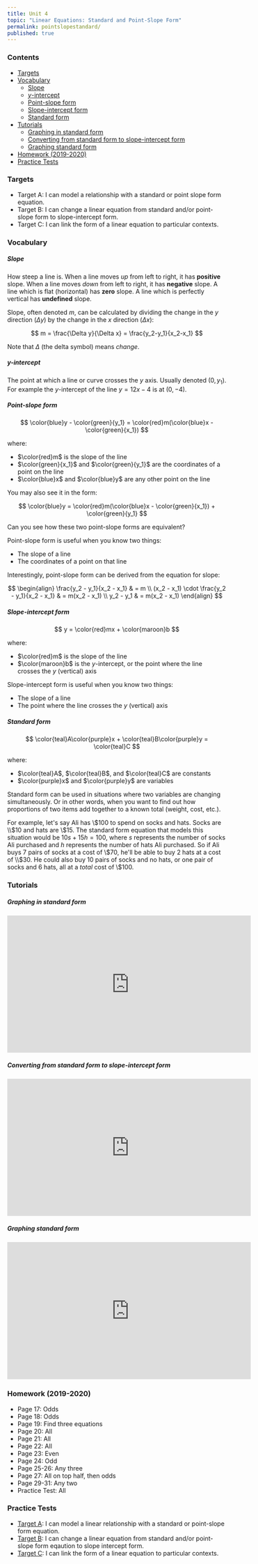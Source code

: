 ```yaml
---
title: Unit 4
topic: "Linear Equations: Standard and Point-Slope Form"
permalink: pointslopestandard/
published: true
---
```


### Contents <!-- omit in toc -->
- [Targets](#targets)
- [Vocabulary](#vocabulary)
    - [Slope](#slope)
    - [$y$-intercept](#y-intercept)
    - [Point-slope form](#point-slope-form)
    - [Slope-intercept form](#slope-intercept-form)
    - [Standard form](#standard-form)
- [Tutorials](#tutorials)
    - [Graphing in standard form](#graphing-in-standard-form)
    - [Converting from standard form to slope-intercept form](#converting-from-standard-form-to-slope-intercept-form)
    - [Graphing standard form](#graphing-standard-form)
- [Homework (2019-2020)](#homework-2019-2020)
- [Practice Tests](#practice-tests)

### Targets

- Target A: I can model a relationship with a standard or point slope form equation.
- Target B: I can change a linear equation from standard and/or point-slope form to slope-intercept form.
- Target C: I can link the form of a linear equation to particular contexts.

### Vocabulary

##### Slope

How steep a line is. When a line moves *up* from left to right, it has **positive** slope. When a line moves *down* from left to right, it has **negative** slope. A line which is flat (horizontal) has **zero** slope. A line which is perfectly vertical has **undefined** slope. 

Slope, often denoted $m$, can be calculated by dividing the change in the $y$ direction ($\Delta y$) by the change in the $x$ direction ($\Delta x$):

$$
m = \frac{\Delta y}{\Delta x} = \frac{y_2-y_1}{x_2-x_1}
$$

Note that $\Delta$ (the delta symbol) means *change*.

##### $y$-intercept

The point at which a line or curve crosses the $y$ axis. Usually denoted $(0, y_1)$. For example the $y$-intercept of the line $y=12x-4$ is at $(0,-4)$.

##### Point-slope form 

$$
\color{blue}y - \color{green}{y_1} = \color{red}m(\color{blue}x - \color{green}{x_1})
$$

where: 
- $\color{red}m$ is the slope of the line
- $\color{green}{x_1}$ and $\color{green}{y_1}$ are the coordinates of a point on the line
- $\color{blue}x$ and $\color{blue}y$ are any other point on the line

You may also see it in the form:

$$
\color{blue}y = \color{red}m(\color{blue}x - \color{green}{x_1}) + \color{green}{y_1}
$$

Can you see how these two point-slope forms are equivalent?

Point-slope form is useful when you know two things: 
- The slope of a line
- The coordinates of a point on that line

Interestingly, point-slope form can be derived from the equation for slope:

$$
\begin{align}
\frac{y_2 - y_1}{x_2 - x_1} & = m \\ 
(x_2 - x_1) \cdot \frac{y_2 - y_1}{x_2 - x_1} & = m(x_2 - x_1) \\
y_2 - y_1 & = m(x_2 - x_1)
\end{align}
$$

##### Slope-intercept form

$$
y = \color{red}mx + \color{maroon}b
$$

where:
- $\color{red}m$ is the slope of the line
- $\color{maroon}b$ is the $y$-intercept, or the point where the line crosses the $y$ (vertical) axis

Slope-intercept form is useful when you know two things:
- The slope of a line
- The point where the line crosses the $y$ (vertical) axis

##### Standard form

$$
\color{teal}A\color{purple}x + \color{teal}B\color{purple}y = \color{teal}C
$$

where: 
- $\color{teal}A$, $\color{teal}B$, and $\color{teal}C$ are constants
- $\color{purple}x$ and $\color{purple}y$ are variables

Standard form can be used in situations where two variables are changing simultaneously. Or in other words, when you want to find out how proportions of two items add together to a known total (weight, cost, etc.).

For example, let's say Ali has \\$100 to spend on socks and hats. Socks are \\$10 and hats are \\$15. The standard form equation that models this situation would be $10s + 15h = 100$, where $s$ represents the number of socks Ali purchased and $h$ represents the number of hats Ali purchased. So if Ali buys 7 pairs of socks at a cost of \\$70, he'll be able to buy 2 hats at a cost of \\$30. He could also buy 10 pairs of socks and no hats, or one pair of socks and 6 hats, all at a *total* cost of \\$100.

### Tutorials

##### Graphing in standard form

<div class="responsive-video">
    <iframe width="560" height="315" src="https://www.youtube.com/embed/_Y-Y0mpYHu0" frameborder="0" allow="accelerometer; autoplay; encrypted-media; gyroscope; picture-in-picture" allowfullscreen></iframe>
</div>

##### Converting from standard form to slope-intercept form

<div class="responsive-video">
    <iframe width="560" height="315" src="https://www.youtube.com/embed/SLOwoCTOIXg" frameborder="0" allow="accelerometer; autoplay; encrypted-media; gyroscope; picture-in-picture" allowfullscreen></iframe>
</div>

##### Graphing standard form

<div class="responsive-video">
    <iframe width="560" height="315" src="https://www.youtube.com/embed/5_0BfWlm2eE" frameborder="0" allow="accelerometer; autoplay; encrypted-media; gyroscope; picture-in-picture" allowfullscreen></iframe>
</div>

### Homework (2019-2020)
- Page 17: Odds
- Page 18: Odds
- Page 19: Find three equations
- Page 20: All
- Page 21: All
- Page 22: All
- Page 23: Even
- Page 24: Odd
- Page 25-26: Any three
- Page 27: All on top half, then odds
- Page 29-31: Any two
- Practice Test: All

### Practice Tests

- [Target A](https://docs.google.com/forms/d/e/1FAIpQLSfdjMShxm1FjIxjmg_qVdqP4XQ38x0f86cX4CjFc3xl5qi88w/viewform): I can model a linear relationship with a standard or point-slope form equation.
- [Target B](https://docs.google.com/forms/d/e/1FAIpQLSfwl0J2nFi5_LlUxOtnilfhtXLxrdpsKvAxTD5U6MY34MGlBw/viewform): I can change a linear equation from standard and/or point-slope form eqaution to slope intercept form.
- [Target C](https://docs.google.com/forms/d/e/1FAIpQLSf6lQ-GOXLKsM0XaoPQ7KWra0290Ax3l41-DOdPbykgMGxUeg/viewform): I can link the form of a linear equation to particular contexts.